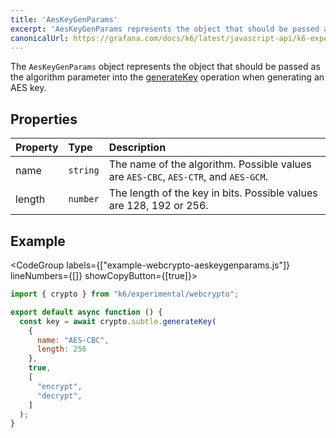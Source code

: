 ```yaml
---
title: 'AesKeyGenParams'
excerpt: 'AesKeyGenParams represents the object that should be passed as the algorithm parameter into the generateKey operation, when generating an AES key.'
canonicalUrl: https://grafana.com/docs/k6/latest/javascript-api/k6-experimental/webcrypto/aeskeygenparams/
---
```


The `AesKeyGenParams` object represents the object that should be passed as the algorithm parameter into the [generateKey](/javascript-api/k6-experimental/webcrypto/subtlecrypto/generatekey) operation when generating an AES key.

## Properties

| Property | Type     | Description                                                                        |
| :------- | :------- | :--------------------------------------------------------------------------------- |
| name     | `string` | The name of the algorithm. Possible values are `AES-CBC`, `AES-CTR`, and `AES-GCM`.|
| length   | `number` | The length of the key in bits. Possible values are 128, 192 or 256.                |

## Example

<CodeGroup labels={["example-webcrypto-aeskeygenparams.js"]} lineNumbers={[]} showCopyButton={[true]}>

```javascript
import { crypto } from "k6/experimental/webcrypto";

export default async function () {
  const key = await crypto.subtle.generateKey(
    {
      name: "AES-CBC",
      length: 256
    },
    true,
    [
      "encrypt",
      "decrypt",
    ]
  );
}
```

</CodeGroup>